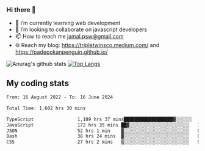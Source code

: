 ### Hi there 👋

<!--
**padepokanpenguin/padepokanpenguin** is a ✨ _special_ ✨ repository because its `README.md` (this file) appears on your GitHub profile.
-->

- 🌱 I’m currently learning  web development
- 👯 I’m looking to collaborate on javascript developers
- 📫 How to reach me jamal.psw@gmail.com
- 🌐 Reach my blog:
   https://tripletwinsco.medium.com/ and
   https://padepokanpenguin.github.io/

![Anurag's github stats](https://github-readme-stats.vercel.app/api?username=padepokanpenguin&count_private=true&disable_animations=false&show_icons=true&theme=default)
[![Top Langs](https://github-readme-stats.vercel.app/api/top-langs/?username=padepokanpenguin&theme=default&layout=compact)](https://github.com/padepokanpenguin)

## My coding stats

<!--START_SECTION:waka-->

```txt
From: 16 August 2022 - To: 16 June 2024

Total Time: 1,602 hrs 30 mins

TypeScript                1,189 hrs 37 mins██████████████████▓░░░░░░   74.23 %
JavaScript                172 hrs 35 mins ██▓░░░░░░░░░░░░░░░░░░░░░░   10.77 %
JSON                      52 hrs 1 min    ▓░░░░░░░░░░░░░░░░░░░░░░░░   03.25 %
Bash                      38 hrs 24 mins  ▓░░░░░░░░░░░░░░░░░░░░░░░░   02.40 %
CSS                       27 hrs 2 mins   ▒░░░░░░░░░░░░░░░░░░░░░░░░   01.69 %
```

<!--END_SECTION:waka-->


